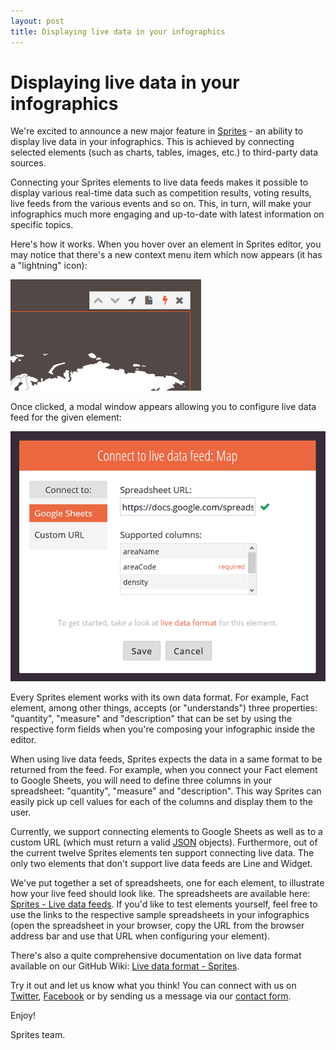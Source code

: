 ```yaml
---
layout: post
title: Displaying live data in your infographics
---
```


# Displaying live data in your infographics

We're excited to announce a new major feature in [Sprites](https://spritesapp.com) - an ability to display live data in your infographics. This is achieved by connecting selected elements (such as charts, tables, images, etc.) to third-party data sources. 

Connecting your Sprites elements to live data feeds makes it possible to display various real-time data such as competition results, voting results, live feeds from the various events and so on. This, in turn, will make your infographics much more engaging and up-to-date with latest information on specific topics.

Here's how it works. When you hover over an element in Sprites editor, you may notice that there's a new context menu item which now appears (it has a "lightning" icon):

![Connect to live data feed](/assets/img/posts/realtime-contextmenu.png "Connect to live data feed")

Once clicked, a modal window appears allowing you to configure live data feed for the given element:

![Connect to live data feed - dialog](/assets/img/posts/realtime-dialog.png "Connect to live data feed - dialog")

Every Sprites element works with its own data format. For example, Fact element, among other things, accepts (or "understands") three properties: "quantity", "measure" and "description" that can be set by using the respective form fields when you're composing your infographic inside the editor.

When using live data feeds, Sprites expects the data in a same format to be returned from the feed. For example, when you connect your Fact element to Google Sheets, you will need to define three columns in your spreadsheet: "quantity", "measure" and "description". This way Sprites can easily pick up cell values for each of the columns and display them to the user.

Currently, we support connecting elements to Google Sheets as well as to a custom URL (which must return a valid [JSON](http://en.wikipedia.org/wiki/JSON) objects). Furthermore, out of the current twelve Sprites elements ten support connecting live data. The only two elements that don't support live data feeds are Line and Widget.

We've put together a set of spreadsheets, one for each element, to illustrate how your live feed should look like. The spreadsheets are available here: [Sprites - Live data feeds](https://drive.google.com/open?id=0B19ekNcwy_ciME5Tcm1JdVJXMXc&authuser=0). If you'd like to test elements yourself, feel free to use the links to the respective sample spreadsheets in your infographics (open the spreadsheet in your browser, copy the URL from the browser address bar and use that URL when configuring your element). 

There's also a quite comprehensive documentation on live data format available on our GitHub Wiki: [Live data format - Sprites](https://github.com/spritesapp/sprites-sdk/wiki/Live-data-format).

Try it out and let us know what you think! You can connect with us on [Twitter](https://twitter.com/spritesapp), [Facebook](https://www.facebook.com/spritesapp) or by sending us a message via our [contact form](https://spritesapp.com/contact).

Enjoy!

Sprites team.
